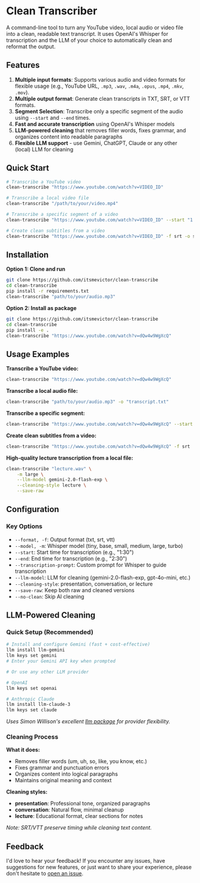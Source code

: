 # Clean Transcriber

A command-line tool to turn any YouTube video, local audio or video file into a clean, readable text transcript. It uses OpenAI's Whisper for transcription and the LLM of your choice to automatically clean and reformat the output.

## Features

1. **Multiple input formats**: Supports various audio and video formats for flexible usage (e.g., YouTube URL, `.mp3`, `.wav`, `.m4a`, `.opus`, `.mp4`, `.mkv`, `.mov`).
2. **Multiple output format**: Generate clean transcripts in TXT, SRT, or VTT formats.
3. **Segment Selection**: Transcribe only a specific segment of the audio using `--start` and `--end` times.
4. **Fast and accurate transcription** using OpenAI's Whisper models
5. **LLM-powered cleaning** that removes filler words, fixes grammar, and organizes content into readable paragraphs
7. **Flexible LLM support** - use Gemini, ChatGPT, Claude or any other (local) LLM for cleaning

## Quick Start

```bash
# Transcribe a YouTube video
clean-transcribe "https://www.youtube.com/watch?v=VIDEO_ID"

# Transcribe a local video file
clean-transcribe "/path/to/your/video.mp4"

# Transcribe a specific segment of a video
clean-transcribe "https://www.youtube.com/watch?v=VIDEO_ID" --start "1:30" --end "2:30"

# Create clean subtitles from a video
clean-transcribe "https://www.youtube.com/watch?v=VIDEO_ID" -f srt -o subtitles.srt
```

## Installation

**Option 1: Clone and run**
```bash
git clone https://github.com/itsmevictor/clean-transcribe
cd clean-transcribe
pip install -r requirements.txt
clean-transcribe "path/to/your/audio.mp3"
```

**Option 2: Install as package**
```bash
git clone https://github.com/itsmevictor/clean-transcribe
cd clean-transcribe
pip install -e .
clean-transcribe "https://www.youtube.com/watch?v=dQw4w9WgXcQ"   
```

## Usage Examples

**Transcribe a YouTube video:**
```bash
clean-transcribe "https://www.youtube.com/watch?v=dQw4w9WgXcQ"
```

**Transcribe a local audio file:**
```bash
clean-transcribe "path/to/your/audio.mp3" -o "transcript.txt"
```

**Transcribe a specific segment:**
```bash
clean-transcribe "https://www.youtube.com/watch?v=dQw4w9WgXcQ" --start "00:01:30" --end "00:02:30"
```

**Create clean subtitles from a video:**
```bash
clean-transcribe "https://www.youtube.com/watch?v=dQw4w9WgXcQ" -f srt
```

**High-quality lecture transcription from a local file:**
```bash
clean-transcribe "lecture.wav" \
    -m large \
    --llm-model gemini-2.0-flash-exp \
    --cleaning-style lecture \
    --save-raw
```

## Configuration

### Key Options
- `--format, -f`: Output format (txt, srt, vtt)
- `--model, -m`: Whisper model (tiny, base, small, medium, large, turbo)
- `--start`: Start time for transcription (e.g., "1:30")
- `--end`: End time for transcription (e.g., "2:30")
- `--transcription-prompt`: Custom prompt for Whisper to guide transcription
- `--llm-model`: LLM for cleaning (gemini-2.0-flash-exp, gpt-4o-mini, etc.)
- `--cleaning-style`: presentation, conversation, or lecture
- `--save-raw`: Keep both raw and cleaned versions
- `--no-clean`: Skip AI cleaning

## LLM-Powered Cleaning

### Quick Setup (Recommended)
```bash
# Install and configure Gemini (fast + cost-effective)
llm install llm-gemini
llm keys set gemini
# Enter your Gemini API key when prompted

# Or use any other LLM provider

# OpenAI
llm keys set openai

# Anthropic Claude  
llm install llm-claude-3
llm keys set claude
```

*Uses Simon Willison's excellent [llm package](https://github.com/simonw/llm) for provider flexibility.*

### Cleaning Process

**What it does:**
- Removes filler words (um, uh, so, like, you know, etc.)
- Fixes grammar and punctuation errors  
- Organizes content into logical paragraphs
- Maintains original meaning and context

**Cleaning styles:**
- **presentation**: Professional tone, organized paragraphs
- **conversation**: Natural flow, minimal cleanup
- **lecture**: Educational format, clear sections for notes

*Note: SRT/VTT preserve timing while cleaning text content.*

## Feedback

I'd love to hear your feedback! If you encounter any issues, have suggestions for new features, or just want to share your experience, please don't hesitate to [open an issue](https://github.com/itsmevictor/clean-transcribe/issues).
